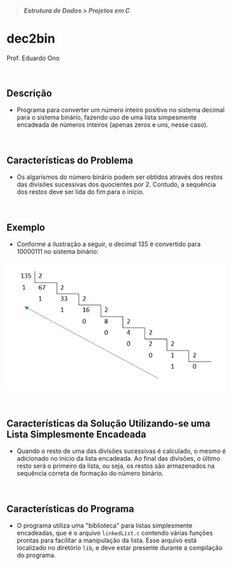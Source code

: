 > ##### Estrutura de Dados > Projetos em C

# dec2bin

Prof. Eduardo Ono

<br>

## Descrição

* Programa para converter um número inteiro positivo no sistema decimal para o sistema binário, fazendo uso de uma lista simpesmente encadeada de números inteiros (apenas zeros e uns, nesse caso).

<br>

## Características do Problema

* Os algarismos do número binário podem ser obtidos através dos  restos das divisões sucessivas dos quocientes por 2. Contudo, a sequência dos restos deve ser lida do fim para o início.

<br>

## Exemplo

* Conforme a ilustração a seguir, o decimal 135 é convertido para 10000111 no sistema binário:

<p align="center">
  <img src="./dec2bin.png" width="500" alt="img">
</p>

<br>

## Características da Solução Utilizando-se uma Lista Simplesmente Encadeada

* Quando o resto de uma das divisões sucessivas é calculado, o mesmo é adicionado no início da lista encadeada. Ao final das divisões, o último resto será o primeiro da lista, ou seja, os restos são armazenados na sequência correta de formação do número binário.

<br>

## Características do Programa

* O programa utiliza uma "biblioteca" para listas simplesmente encadeadas, que é o arquivo `linkedList.c` contendo várias funções prontas para facilitar a manipulação da lista. Esse arquivo está localizado no diretório `lib`, e deve estar presente durante a compilação do programa.

<br>
